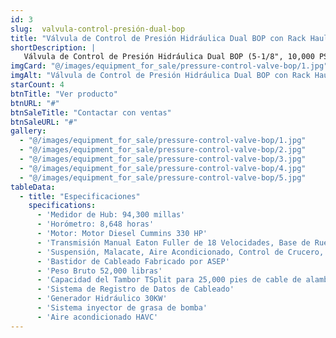 ```yaml
---
id: 3
slug:  valvula-control-presión-dual-bop
title: "Válvula de Control de Presión Hidráulica Dual BOP con Rack Haul"
shortDescription: |
   Válvula de Control de Presión Hidráulica Dual BOP (5-1/8", 10,000 PSI) de Lee Specialties, con rack haul, lubricantes, cruce, trampa de herramientas, atrapador de herramientas, sub de bombeo, válvula de tapón y módulo inyector de grasa.
imgCard: "@/images/equipment_for_sale/pressure-control-valve-bop/1.jpg"
imgAlt: "Válvula de Control de Presión Hidráulica Dual BOP con Rack Haul"
starCount: 4
btnTitle: "Ver producto"
btnURL: "#"
btnSaleTitle: "Contactar con ventas"
btnSaleURL: "#"
gallery:
  - "@/images/equipment_for_sale/pressure-control-valve-bop/1.jpg"
  - "@/images/equipment_for_sale/pressure-control-valve-bop/2.jpg"
  - "@/images/equipment_for_sale/pressure-control-valve-bop/3.jpg"
  - "@/images/equipment_for_sale/pressure-control-valve-bop/4.jpg"
  - "@/images/equipment_for_sale/pressure-control-valve-bop/5.jpg"
tableData:
  - title: "Especificaciones"
    specifications:
      - 'Medidor de Hub: 94,300 millas'
      - 'Horómetro: 8,648 horas'
      - 'Motor: Motor Diesel Cummins 330 HP'
      - 'Transmisión Manual Eaton Fuller de 18 Velocidades, Base de Rueda de 299", Camarote Plano de 36", Suspensión Neumática'
      - 'Suspensión, Malacate, Aire Acondicionado, Control de Crucero, Espejos Calefactables'
      - 'Bastidor de Cableado Fabricado por ASEP'
      - 'Peso Bruto 52,000 libras'
      - 'Capacidad del Tambor TSplit para 25,000 pies de cable de alambre de 7/32” y 5/16”'
      - 'Sistema de Registro de Datos de Cableado'
      - 'Generador Hidráulico 30KW'
      - 'Sistema inyector de grasa de bomba'
      - 'Aire acondicionado HAVC'
---
```

